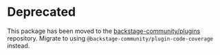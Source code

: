 # Deprecated

This package has been moved to the [backstage-community/plugins](https://github.com/backstage/community-plugins) repository. Migrate to using `@backstage-community/plugin-code-coverage` instead.
